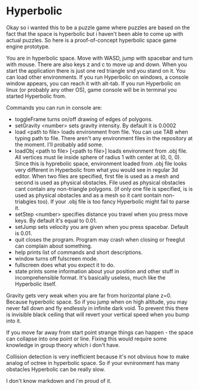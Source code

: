 # Hyperbolic
Okay so i wanted this to be a puzzle game where puzzles are based on the fact that the space is hyperbolic but i haven't been able to come up with actual puzzles.
So here is a proof-of-concept hyperbolic space game engine prototype.

You are in hyperbolic space. Move with WASD, jump with spacebar and turn with mouse. There are also keys z and c to move up and down.
When you start the application there is just one red triangle snd you stand on it. You can load other environments.
If you run Hyperbolic on windows, a console window appears, you can reach it with alt-tab.
If you run Hyperbolic on linux (or probably any other OS), game console will be in terminal you started Hyperbolic from.

Commands you can run in console are:
- toggleFrame turns on/off drawing of edges of polygons.
- setGravity \<number> sets gravity intensity. By default it is 0.0002
- load \<path to file> loads environment from file. You can use TAB when typing path to file. There aren't any environment files in the repository at the moment. I'll probably add some.
- loadObj \<path to file> [\<path to file>] loads environment from .obj file. All vertices must lie inside sphere of radius 1 with center at (0, 0, 0). Since this is hyprebolic space, environment loaded from .obj file looks very different in Hyperbolic from what you would see in regular 3d editor. When two files are specified, first file is used as a mesh and second is used as physical obstacles. File used as physical obstacles cant contain any non-triangle polygons. (if only one file is specified, is is used as physical obstacles and as a mesh so it cant sontain non-triabgles too). If your .obj file is too fancy Hyperbolic might fail to parse it.
 - setStep \<number> specifies distance you travel when you press move keys. By default it's equal to 0.01.
 - setJump sets velocity you are given when you press spacebar. Default is 0.01.
- quit closes the program. Program may crash when closing or freeglut can complain about something.
- help prints list of commands and short descriptions.
- window turns off fulscreen mode.
- fullscreen does what you expect it to do.
- state prints some information about your position and other stuff in incomprehensible format. It's basically useless, much like the Hyperbolic itself.

Gravity gets very weak when you are far from horizontal plane z=0. Because hyperbolic space. So if you jump when on high altitude, you may never fall down and fly endlessly in infinite dark void. To prevent this there is invisible black ceiling that will revert your vertical speed when you bump into it.

If you move far away from start point strange things can happen - the space can collapse into one point or line. Fixing this would require some knowledge in group theory which i don't have. 

Collision detection is very inefficient because it's not obvious how to make analog of octree in hyperbolic space. So if your evnironment has many obstacles Hyperbolic can be really slow.

I don't know markdown and i'm proud of it.
